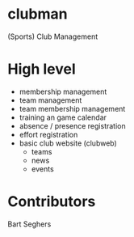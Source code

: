clubman
=======

(Sports) Club Management

High level
==========

- membership management
- team management
- team membership management
- training an game calendar
- absence / presence registration
- effort registration
- basic club website (clubweb)
  - teams
  - news
  - events

Contributors
============

Bart Seghers
